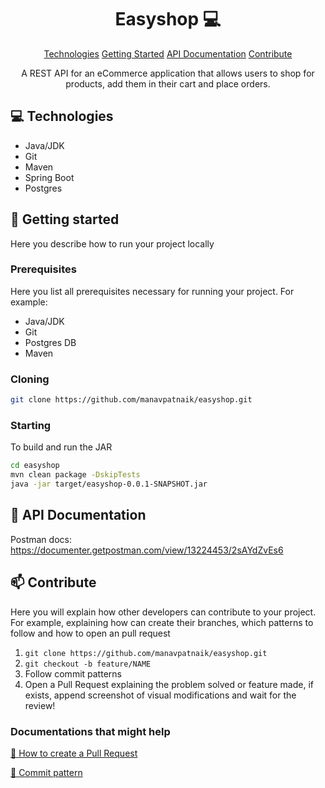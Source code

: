 
<h1 align="center" style="font-weight: bold;">Easyshop 💻</h1>

<p align="center">
<a href="#tech">Technologies</a>
<a href="#started">Getting Started</a>
<a href="#routes">API Documentation</a>
<a href="#contribute">Contribute</a> 
</p>


<p align="center">A REST API for an eCommerce application that allows users to shop for products, add them in their cart and place orders.</p>

<h2 id="technologies">💻 Technologies</h2>

- Java/JDK
- Git
- Maven
- Spring Boot
- Postgres

<h2 id="started">🚀 Getting started</h2>

Here you describe how to run your project locally

<h3>Prerequisites</h3>

Here you list all prerequisites necessary for running your project. For example:

- Java/JDK
- Git
- Postgres DB
- Maven

<h3>Cloning</h3>


```bash
git clone https://github.com/manavpatnaik/easyshop.git
```


<h3>Starting</h3>

To build and run the JAR

```bash
cd easyshop
mvn clean package -DskipTests
java -jar target/easyshop-0.0.1-SNAPSHOT.jar
```

<h2 id="routes">📍 API Documentation</h2>

Postman docs: https://documenter.getpostman.com/view/13224453/2sAYdZvEs6

<h2 id="contribute">📫 Contribute</h2>

Here you will explain how other developers can contribute to your project. For example, explaining how can create their branches, which patterns to follow and how to open an pull request

1. `git clone https://github.com/manavpatnaik/easyshop.git`
2. `git checkout -b feature/NAME`
3. Follow commit patterns
4. Open a Pull Request explaining the problem solved or feature made, if exists, append screenshot of visual modifications and wait for the review!

<h3>Documentations that might help</h3>

[📝 How to create a Pull Request](https://www.atlassian.com/br/git/tutorials/making-a-pull-request)

[💾 Commit pattern](https://gist.github.com/joshbuchea/6f47e86d2510bce28f8e7f42ae84c716)
